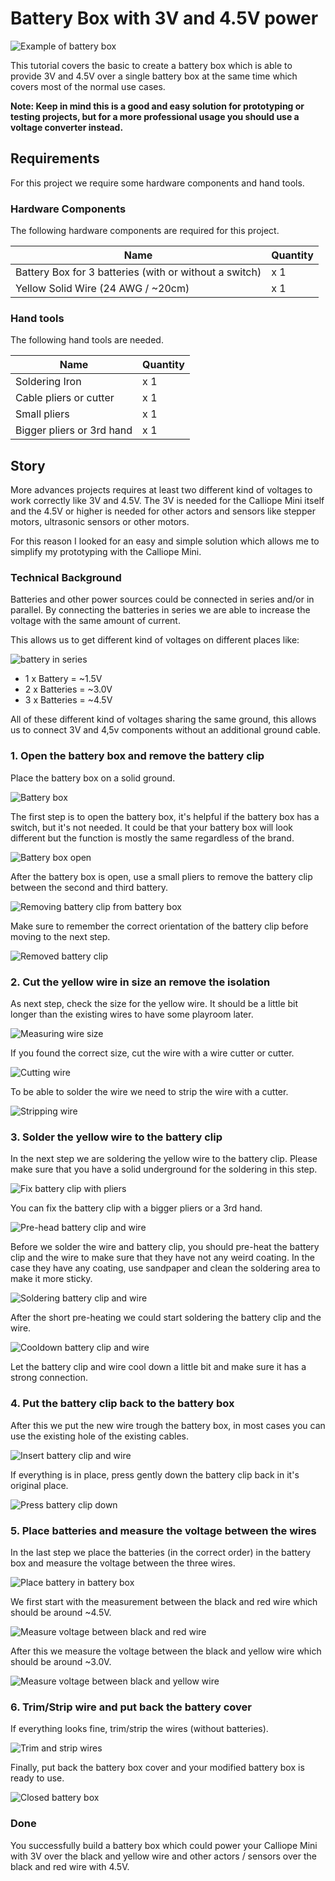 # Battery Box with 3V and 4.5V power

![Example of battery box](images/battery_box_logo.png)

This tutorial covers the basic to create a battery box which is able to provide 3V and 4.5V over a single battery box at the same time which covers most of the normal use cases.

**Note: Keep in mind this is a good and easy solution for prototyping or testing projects, but for a more professional usage you should use a voltage converter instead.**

## Requirements

For this project we require some hardware components and hand tools.

### Hardware Components

The following hardware components are required for this project.

| Name                                                   | Quantity |
| ------------------------------------------------------ | -------- |
| Battery Box for 3 batteries (with or without a switch) | x 1      |
| Yellow Solid Wire (24 AWG / ~20cm)                     | x 1      |

### Hand tools

The following hand tools are needed.

| Name                      | Quantity |
| ------------------------- | -------- |
| Soldering Iron            | x 1      |
| Cable pliers or cutter    | x 1      |
| Small pliers              | x 1      |
| Bigger pliers or 3rd hand | x 1      |

## Story

More advances projects requires at least two different kind of voltages to work correctly like 3V and 4.5V.
The 3V is needed for the Calliope Mini itself and the 4.5V or higher is needed for other actors and sensors like stepper motors, ultrasonic sensors or other motors.

For this reason I looked for an easy and simple solution which allows me to simplify my prototyping with the Calliope Mini.

### Technical Background

Batteries and other power sources could be connected in series and/or in parallel.
By connecting the batteries in series we are able to increase the voltage with the same amount of current.

This allows us to get different kind of voltages on different places like:

![battery in series](images/battery_series.png)

- 1 x Battery = ~1.5V
- 2 x Batteries = ~3.0V
- 3 x Batteries = ~4.5V

All of these different kind of voltages sharing the same ground, this allows us to connect 3V and 4,5v components without an additional ground cable.

### 1. Open the battery box and remove the battery clip

Place the battery box on a solid ground.

![Battery box](images/battery_box.png)

The first step is to open the battery box, it's helpful if the battery box has a switch, but it's not needed. It could be that your battery box will look different but the function is mostly the same regardless of the brand.

![Battery box open](images/battery_box_open.png)

After the battery box is open, use a small pliers to remove the battery clip between the second and third battery.

![Removing battery clip from battery box](images/remove_battery_clip.png)

Make sure to remember the correct orientation of the battery clip before moving to the next step.

![Removed battery clip](images/removed_battery_clip.png)

### 2. Cut the yellow wire in size an remove the isolation

As next step, check the size for the yellow wire. It should be a little bit longer than the existing wires to have some playroom later.

![Measuring wire size](images/measure_wire_size.png)

If you found the correct size, cut the wire with a wire cutter or cutter.

![Cutting wire](images/cut_wire.png)

To be able to solder the wire we need to strip the wire with a cutter.

![Stripping wire](images/strip_wire.png)

### 3. Solder the yellow wire to the battery clip

In the next step we are soldering the yellow wire to the battery clip.
Please make sure that you have a solid underground for the soldering in this step.

![Fix battery clip with pliers](images/fix_battery_clip_with_pliers.png)

You can fix the battery clip with a bigger pliers or a 3rd hand.

![Pre-head battery clip and wire](images/preheat_battery_clip_and_wire.png)

Before we solder the wire and battery clip, you should pre-heat the battery clip and the wire to make sure that they have not any weird coating.
In the case they have any coating, use sandpaper and clean the soldering area to make it more sticky.

![Soldering battery clip and wire](images/solder_battery_clip_and_wire.png)

After the short pre-heating we could start soldering the battery clip and the wire.

![Cooldown battery clip and wire](images/cooldown_battery_clip_and_wire.png)

Let the battery clip and wire cool down a little bit and make sure it has a strong connection.

### 4. Put the battery clip back to the battery box

After this we put the new wire trough the battery box, in most cases you can use the existing hole of the existing cables.

![Insert battery clip and wire](images/insert_battery_clip_and_wire.png)

If everything is in place, press gently down the battery clip back in it's original place.

![Press battery clip down](images/press_battery_clip_down.png)

### 5. Place batteries and measure the voltage between the wires

In the last step we place the batteries (in the correct order) in the battery box and measure the voltage between the three wires.

![Place battery in battery box](images/place_battery_in_battery_box.png)

We first start with the measurement between the black and red wire which should be around ~4.5V.

![Measure voltage between black and red wire](images/check_voltage_between_black_and_red_wire.png)

After this we measure the voltage between the black and yellow wire which should be around ~3.0V.

![Measure voltage between black and yellow wire](images/check_voltage_between_black_and_yellow_wire.png)

### 6. Trim/Strip wire and put back the battery cover

If everything looks fine, trim/strip the wires (without batteries).

![Trim and strip wires](images/trim_and_strip_wires.png)

Finally, put back the battery box cover and your modified battery box is ready to use.

![Closed battery box](images/closed_battery_box.png)

### Done

You successfully build a battery box which could power your Calliope Mini with 3V over the black and yellow wire and other actors / sensors over the black and red wire with 4.5V.

